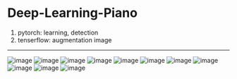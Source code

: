# Deep-Learning-Piano

1. pytorch: learning, detection
2. tenserflow: augmentation image
-------------------------------------------------------------------------------------------------------------------------
![image](https://github.com/ujin4287/Deep-Learning-Piano/blob/main/img/6445f097-dc24-4528-ae4b-14bacf5fa056.pdf-0001.png)
![image](https://github.com/ujin4287/Deep-Learning-Piano/blob/main/img/6445f097-dc24-4528-ae4b-14bacf5fa056.pdf-0002.png)
![image](https://github.com/ujin4287/Deep-Learning-Piano/blob/main/img/6445f097-dc24-4528-ae4b-14bacf5fa056.pdf-0003.png)
![image](https://github.com/ujin4287/Deep-Learning-Piano/blob/main/img/6445f097-dc24-4528-ae4b-14bacf5fa056.pdf-0004.png)
![image](https://github.com/ujin4287/Deep-Learning-Piano/blob/main/img/6445f097-dc24-4528-ae4b-14bacf5fa056.pdf-0005.png)
![image](https://github.com/ujin4287/Deep-Learning-Piano/blob/main/img/6445f097-dc24-4528-ae4b-14bacf5fa056.pdf-0006.png)
![image](https://github.com/ujin4287/Deep-Learning-Piano/blob/main/img/6445f097-dc24-4528-ae4b-14bacf5fa056.pdf-0007.png)
![image](https://github.com/ujin4287/Deep-Learning-Piano/blob/main/img/6445f097-dc24-4528-ae4b-14bacf5fa056.pdf-0008.png)
![image](https://github.com/ujin4287/Deep-Learning-Piano/blob/main/img/6445f097-dc24-4528-ae4b-14bacf5fa056.pdf-0009.png)
![image](https://github.com/ujin4287/Deep-Learning-Piano/blob/main/img/6445f097-dc24-4528-ae4b-14bacf5fa056.pdf-00010.png)
![image](https://github.com/ujin4287/Deep-Learning-Piano/blob/main/img/6445f097-dc24-4528-ae4b-14bacf5fa056.pdf-00011.png)
